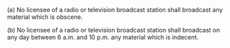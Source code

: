(a) No licensee of a radio or television broadcast station shall broadcast any material which is obscene.

(b) No licensee of a radio or television broadcast station shall broadcast on any day between 6 a.m. and 10 p.m. any material which is indecent.

